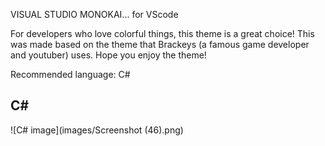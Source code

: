 VISUAL STUDIO MONOKAI... for VScode

For developers who love colorful things, this theme is a great choice! This was made based on the theme that Brackeys (a famous game developer and youtuber) uses. Hope you enjoy the theme!

Recommended language: C#

## **C#**
![C# image](images/Screenshot (46).png)